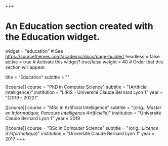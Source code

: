 +++
# An Education section created with the Education widget.
widget = "education"  # See https://sourcethemes.com/academic/docs/page-builder/
headless = false
active = true  # Activate this widget? true/false
weight = 40  # Order that this section will appear.

title = "Education"
subtitle = ""

[[course]]
  course = "PhD in Computer Science"
  subtitle = "(Artificial Intelligence)"
  institution = "LIRIS - Université Claude Bernard Lyon 1"
  year = "(2019 - 2022)"

[[course]]
  course = "MSc in Artificial Intelligence"
  subtitle = "(orig.: *Master en Informatique, Parcours Intelligence Artificielle*)"
  institution = "Université Claude Bernard Lyon 1"
  year = 2019

[[course]]
  course = "BSc in Computer Science"
  subtitle = "(orig.: *Licence d'Informatique*)"
  institution = "Université Claude Bernard Lyon 1"
  year = 2017
+++
